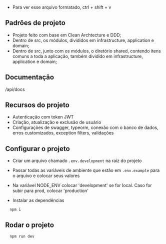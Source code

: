 - Para ver esse arquivo formatado, ctrl + shift + v

## Padrões de projeto

- Projeto feito com base em Clean Archtecture e DDD;
- Dentro de src, os módulos, divididos em infrastructure, application e domain;
- Dentro de src, junto com os módulos, o diretório shared, contendo itens comuns a toda a aplicação, também dividido em infrastructure, application e domain;

## Documentação

/api/docs

## Recursos do projeto

- Autenticação com token JWT
- Criação, atualização e exclusão de usuário
- Configurações de swagger, typeorm, conexão com o banco de dados, erros customizados, exception filters, validações

## Configurar o projeto

- Criar um arquivo chamado `.env.development` na raíz do projeto
- Passar todas as variáveis de ambiente que estão em `.env.example` para o arquivo e colocar seus valores
- Na variável NODE_ENV colocar 'development' se for local. Caso for subir para prod, colocar 'production'

- Instalar as dependências

```
  npm i
```

## Rodar o projeto

```
  npm run dev
```
